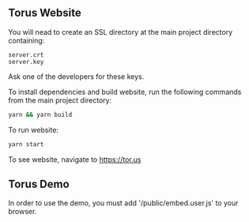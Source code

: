 ## Torus Website

You will nead to create an SSL directory at the main project directory containing:
```
server.crt
server.key
```
Ask one of the developers for these keys.

To install dependencies and build website, run the following commands from the main project directory:

```sh
yarn && yarn build
```

To run website:

```sh
yarn start
```

To see website, navigate to https://tor.us

## Torus Demo

In order to use the demo, you must add '/public/embed.user.js' to your browser.

